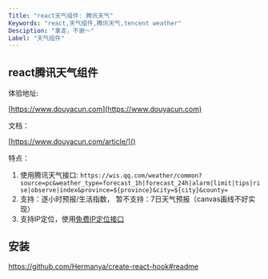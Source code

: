 ```yaml
---
Title: "react天气组件: 腾讯天气"
Keywords: "react,天气组件,腾讯天气,tencent weather"
Desciption: "拿走，不谢～"
Label: "天气组件"
---
```


## react腾讯天气组件

体验地址:

[https://www.douyacun.com](https://www.douyacun.com)

文档：

[https://www.douyacun.com/article/]()

特点：

1. 使用腾讯天气接口: `https://wis.qq.com/weather/common?source=pc&weather_type=forecast_1h|forecast_24h|alarm|limit|tips|rise|observe|index&province=${province}&city=${city}&county=`
2. 支持：逐小时预报/生活指数， 暂不支持：7日天气预报（canvas画线不好实现）
3. 支持IP定位，使用[免费IP定位接口](https://www.douyacun.com/article/a57b58a343f051cf1fb9761a31d37693)



## 安装

https://github.com/Hermanya/create-react-hook#readme 

